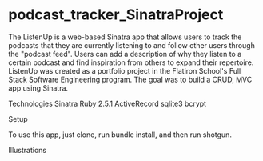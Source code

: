 # podcast_tracker_SinatraProject

The ListenUp is a web-based Sinatra app that allows users to track the podcasts that they are currently listening to and follow other users through the "podcast feed". Users can add a description of why they listen to a certain podcast and find inspiration from others to expand their repertoire. ListenUp was created as a portfolio project in the Flatiron School's Full Stack Software Engineering program. The goal was to build a CRUD, MVC app using Sinatra. 

Technologies
Sinatra
Ruby 2.5.1
ActiveRecord
sqlite3
bcrypt

Setup

To use this app, just clone, run bundle install, and then run shotgun. 

Illustrations

